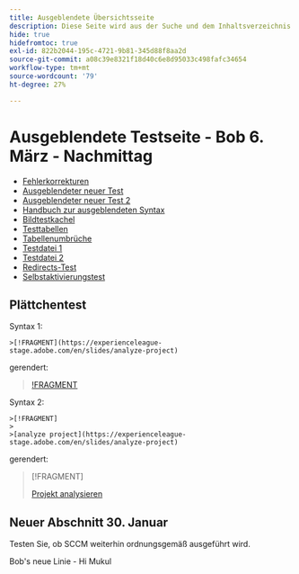 ```yaml
---
title: Ausgeblendete Übersichtsseite
description: Diese Seite wird aus der Suche und dem Inhaltsverzeichnis ausgeblendet.
hide: true
hidefromtoc: true
exl-id: 822b2044-195c-4721-9b81-345d88f8aa2d
source-git-commit: a08c39e8321f18d40c6e8d95033c498fafc34654
workflow-type: tm+mt
source-wordcount: '79'
ht-degree: 27%

---
```


# Ausgeblendete Testseite - Bob 6. März - Nachmittag

+ [Fehlerkorrekturen](hidden/bug-fixes.md)
+ [Ausgeblendeter neuer Test](hidden-new-test.md)
+ [Ausgeblendeter neuer Test 2](hidden-new-test-2.md)
+ [Handbuch zur ausgeblendeten Syntax](hidden/syntax-style-guide.md)
+ [Bildtestkachel](hidden/test-page.md)
+ [Testtabellen](hidden/tables.md)
+ [Tabellenumbrüche](hidden/table-breaks.md)
+ [Testdatei 1](hidden/note-test.md)
+ [Testdatei 2](hidden-test.md)
+ [Redirects-Test](hidden/test-redirection.md)
+ [Selbstaktivierungstest](hidden/autoactivate.md)

## Plättchentest

Syntax 1:

```
>[!FRAGMENT](https://experienceleague-stage.adobe.com/en/slides/analyze-project)
```

gerendert:

>[!FRAGMENT](https://experienceleague-stage.adobe.com/en/slides/analyze-project)


Syntax 2:

```
>[!FRAGMENT]
>
>[analyze project](https://experienceleague-stage.adobe.com/en/slides/analyze-project)
```

gerendert:

>[!FRAGMENT]
>
>[Projekt analysieren](https://experienceleague-stage.adobe.com/en/slides/analyze-project)



## Neuer Abschnitt 30. Januar

Testen Sie, ob SCCM weiterhin ordnungsgemäß ausgeführt wird.

Bob&#39;s neue Linie - Hi Mukul
